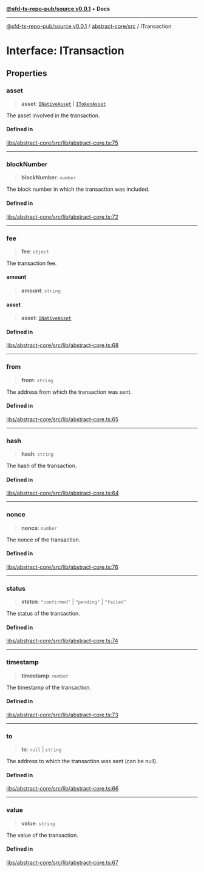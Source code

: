 [**@sfd-ts-repo-pub/source v0.0.1**](../../../README.md) • **Docs**

***

[@sfd-ts-repo-pub/source v0.0.1](../../../modules.md) / [abstract-core/src](../README.md) / ITransaction

# Interface: ITransaction

## Properties

### asset

> **asset**: [`INativeAsset`](../../../crypto-assets/src/interfaces/INativeAsset.md) \| [`ITokenAsset`](../../../crypto-assets/src/interfaces/ITokenAsset.md)

The asset involved in the transaction.

#### Defined in

[libs/abstract-core/src/lib/abstract-core.ts:75](https://github.com/Steadfast-Digital/sfd-ts-repo-pub/blob/fc79dbd051d9d700fc06cf580f06693f6be34283/libs/abstract-core/src/lib/abstract-core.ts#L75)

***

### blockNumber

> **blockNumber**: `number`

The block number in which the transaction was included.

#### Defined in

[libs/abstract-core/src/lib/abstract-core.ts:72](https://github.com/Steadfast-Digital/sfd-ts-repo-pub/blob/fc79dbd051d9d700fc06cf580f06693f6be34283/libs/abstract-core/src/lib/abstract-core.ts#L72)

***

### fee

> **fee**: `object`

The transaction fee.

#### amount

> **amount**: `string`

#### asset

> **asset**: [`INativeAsset`](../../../crypto-assets/src/interfaces/INativeAsset.md)

#### Defined in

[libs/abstract-core/src/lib/abstract-core.ts:68](https://github.com/Steadfast-Digital/sfd-ts-repo-pub/blob/fc79dbd051d9d700fc06cf580f06693f6be34283/libs/abstract-core/src/lib/abstract-core.ts#L68)

***

### from

> **from**: `string`

The address from which the transaction was sent.

#### Defined in

[libs/abstract-core/src/lib/abstract-core.ts:65](https://github.com/Steadfast-Digital/sfd-ts-repo-pub/blob/fc79dbd051d9d700fc06cf580f06693f6be34283/libs/abstract-core/src/lib/abstract-core.ts#L65)

***

### hash

> **hash**: `string`

The hash of the transaction.

#### Defined in

[libs/abstract-core/src/lib/abstract-core.ts:64](https://github.com/Steadfast-Digital/sfd-ts-repo-pub/blob/fc79dbd051d9d700fc06cf580f06693f6be34283/libs/abstract-core/src/lib/abstract-core.ts#L64)

***

### nonce

> **nonce**: `number`

The nonce of the transaction.

#### Defined in

[libs/abstract-core/src/lib/abstract-core.ts:76](https://github.com/Steadfast-Digital/sfd-ts-repo-pub/blob/fc79dbd051d9d700fc06cf580f06693f6be34283/libs/abstract-core/src/lib/abstract-core.ts#L76)

***

### status

> **status**: `"confirmed"` \| `"pending"` \| `"failed"`

The status of the transaction.

#### Defined in

[libs/abstract-core/src/lib/abstract-core.ts:74](https://github.com/Steadfast-Digital/sfd-ts-repo-pub/blob/fc79dbd051d9d700fc06cf580f06693f6be34283/libs/abstract-core/src/lib/abstract-core.ts#L74)

***

### timestamp

> **timestamp**: `number`

The timestamp of the transaction.

#### Defined in

[libs/abstract-core/src/lib/abstract-core.ts:73](https://github.com/Steadfast-Digital/sfd-ts-repo-pub/blob/fc79dbd051d9d700fc06cf580f06693f6be34283/libs/abstract-core/src/lib/abstract-core.ts#L73)

***

### to

> **to**: `null` \| `string`

The address to which the transaction was sent (can be null).

#### Defined in

[libs/abstract-core/src/lib/abstract-core.ts:66](https://github.com/Steadfast-Digital/sfd-ts-repo-pub/blob/fc79dbd051d9d700fc06cf580f06693f6be34283/libs/abstract-core/src/lib/abstract-core.ts#L66)

***

### value

> **value**: `string`

The value of the transaction.

#### Defined in

[libs/abstract-core/src/lib/abstract-core.ts:67](https://github.com/Steadfast-Digital/sfd-ts-repo-pub/blob/fc79dbd051d9d700fc06cf580f06693f6be34283/libs/abstract-core/src/lib/abstract-core.ts#L67)
